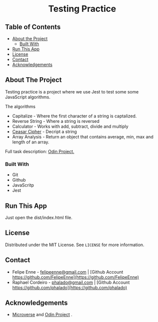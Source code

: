 <br />
<h1 align="center">Testing Practice</h1>


<!-- TABLE OF CONTENTS -->


## Table of Contents

* [About the Project](#about-the-project)
  * [Built With](#built-with)
* [Run This App](#run-this-app)
* [License](#license)
* [Contact](#contact)
* [Acknowledgements](#acknowledgements)


<!-- ABOUT THE PROJECT -->
## About The Project

Testing practice is a project where we use Jest to test some some JavaScript algorithms.

The algorithms

* Capitalize - Where the first character of a string is captalized.
* Reverse String - Where a string is reversed 
* Calculator - Works with add, subtract, divide and multiply
* [Ceasar Cipher](http://practicalcryptography.com/ciphers/caesar-cipher/) - Decript a string
* Array Analysis - Return an object that contains average, min, max and length of an array.


Full task description: <a href="https://www.theodinproject.com/courses/javascript/lessons/testing-practice"> Odin Project.</a>


### Built With 

* Git
* Github
* JavaScritp
* Jest


## Run This App

<p>Just open the dist/index.html file.</p>


## License

Distributed under the MIT License. See `LICENSE` for more information.

<!-- CONTACT -->
## Contact
* Felipe Enne - felipeenne@gmail.com | [Github Account https://github.com/FelipeEnne](https://github.com/FelipeEnne)
* Raphael Cordeiro - phalado@gmail.com | [Github Account https://github.com/phalado](https://github.com/phalado)

<!-- ACKNOWLEDGEMENTS -->
## Acknowledgements

* <a href="https://www.microverse.org/"> Microverse</a>  and <a href="https://www.theodinproject.com/"> Odin Project</a> .